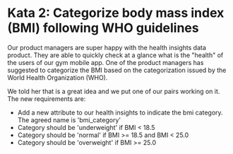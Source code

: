 # Kata 2: Categorize body mass index (BMI) following WHO guidelines

Our product managers are super happy with the health insights data product. They are able to quickly check at a glance what is the "health" of the users of our gym mobile app. One of the product managers has suggested to categorize the BMI based on the categorization issued by the World Health Organization (WHO).

We told her that is a great idea and we put one of our pairs working on it. The new requirements are:

- Add a new attribute to our health insights to indicate the bmi category. The agreed name is 'bmi_category'
- Category should be 'underweight' if BMI < 18.5
- Category should be 'normal' if BMI >= 18.5 and BMI < 25.0
- Category should be 'overweight' if BMI >= 25.0
